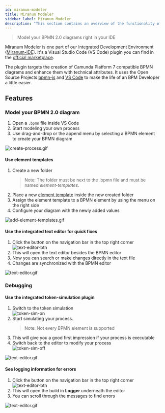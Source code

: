 ```yaml
---
id: miranum-modeler
title: Miranum Modeler
sidebar_label: Miranum Modeler  
description: "This section contains an overview of the functionality of the Miranum Modeler."
---
```


> Model your BPMN 2.0 diagrams right in your IDE

Miranum Modeler is one part of our Integrated Development Environment ([Miranum-IDE](intro-miranum-ide.md)).
It's a Visual Studio Code (VS Code) plugin you can find in the [official marketplace](https://marketplace.visualstudio.com/items?itemName=miragon-gmbh.vs-code-bpmn-modeler).

The plugin targets the creation of Camunda Platform 7 compatible BPMN diagrams and enhance them with technical attributes.
It uses the Open Source Projects [bpmn-js](https://bpmn.io/toolkit/bpmn-js/) and [VS Code](https://code.visualstudio.com/) 
to make the life of an BPM Developer a little easier.

## Features

### Model your BPMN 2.0 diagram
1. Open a `.bpmn` file inside VS Code
2. Start modeling your own process
3. Use drag-and-drop or the append menu by selecting a BPMN element to create your BPMN diagram

![create-process.gif](@site/docs/components/miranum-ide/static/img/miranum-modeler/create-process.gif)

#### Use element templates
1. Create a new folder
   > Note: The folder must be next to the .bpmn file and must be named *_element-templates_*.
2. Place a new [element template](https://docs.camunda.io/docs/components/modeler/desktop-modeler/element-templates/about-templates/) inside the new created folder
3. Assign the element template to a BPMN element by using the menu on the right side
4. Configure your diagram with the newly added values

![add-element-templates.gif](@site/docs/components/miranum-ide/static/img/miranum-modeler/add-element-templates.gif)

#### Use the integrated text editor for quick fixes
1. Click the button on the navigation bar in the top right corner  
   ![text-editor-btn](@site/docs/components/miranum-ide/static/img/miranum-modeler/text-editor-btn.png)
2. This will open the text editor besides the BPMN editor
3. Now you can search or make changes directly in the text file
4. Changes are synchronized with the BPMN editor

![text-editor.gif](@site/docs/components/miranum-ide/static/img/miranum-modeler/text-editor.gif)

### Debugging

#### Use the integrated token-simulation plugin
1. Switch to the token simulation  
   ![token-sim-on](@site/docs/components/miranum-ide/static/img/miranum-modeler/token-sim-off.png)
2. Start simulating your process.
   > Note: Not every BPMN element is supported
3. This will give you a good first impression if your process is executable
4. Switch back to the editor to modify your process  
   ![token-sim-off](@site/docs/components/miranum-ide/static/img/miranum-modeler/token-sim-on.png)
 
![text-editor.gif](@site/docs/components/miranum-ide/static/img/miranum-modeler/token-sim.gif)

#### See logging information for errors
1. Click the button on the navigation bar in the top right corner  
   ![text-editor-btn](@site/docs/components/miranum-ide/static/img/miranum-modeler/logging-btn.png)
2. This will open the build in **Logger** underneath the editor
3. You can scroll through the messages to find errors

![text-editor.gif](@site/docs/components/miranum-ide/static/img/miranum-modeler/logging.gif)
